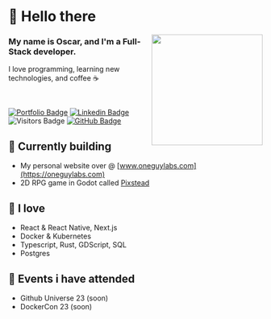 <h1> 👋 Hello there </h1>

<img src="https://i.imgur.com/OOpRj.gif" align="right" width="220" />

### My name is Oscar, and I'm a Full-Stack developer.

I love programming, learning new technologies, and coffee ☕️

<br>

[![Portfolio Badge](https://img.shields.io/badge/-Portfolio-ea3d61?style=for-the-badge&logo=Svelte&logoColor=black&link=https://oneguylabs.com/)](https://oneguylabs.com/)
[![Linkedin Badge](https://img.shields.io/badge/-LinkedIn-ea3d61?style=for-the-badge&logo=Linkedin&logoColor=black&link=https://www.linkedin.com/in/oscdot/)](https://www.linkedin.com/in/oscdot/)
![Visitors Badge](https://komarev.com/ghpvc/?username=oscdot&label=Visitors&style=for-the-badge&color=ea3d61)
[![GitHub Badge](https://img.shields.io/github/followers/oscdot?label=follow&style=for-the-badge&color=ea3d61)](https://github.com/oscarklm)

## 🚧 Currently building
- My personal website over @ [www.oneguylabs.com](https://oneguylabs.com)
- 2D RPG game in Godot called [Pixstead](https://github.com/oscarklm/pixstead)

## 💙 I love 
- React & React Native, Next.js
- Docker & Kubernetes
- Typescript, Rust, GDScript, SQL
- Postgres

## 📆 Events i have attended
- Github Universe 23 (soon)
- DockerCon 23 (soon)
